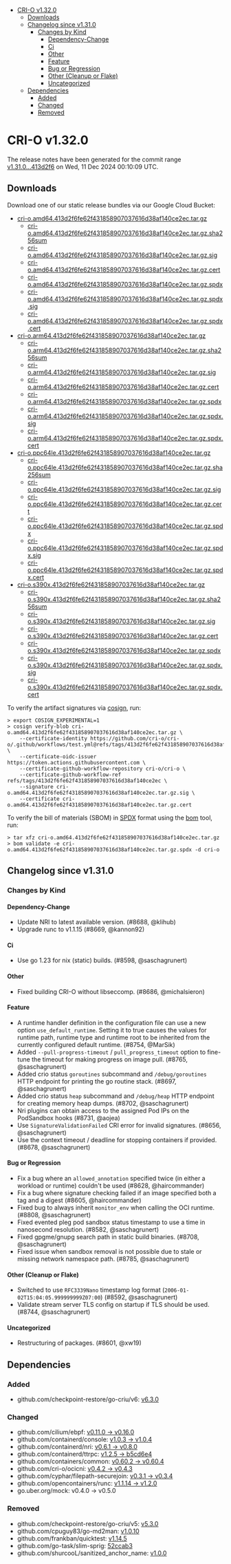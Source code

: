 - [CRI-O v1.32.0](#cri-o-v1320)
  - [Downloads](#downloads)
  - [Changelog since v1.31.0](#changelog-since-v1310)
    - [Changes by Kind](#changes-by-kind)
      - [Dependency-Change](#dependency-change)
      - [Ci](#ci)
      - [Other](#other)
      - [Feature](#feature)
      - [Bug or Regression](#bug-or-regression)
      - [Other (Cleanup or Flake)](#other-cleanup-or-flake)
      - [Uncategorized](#uncategorized)
  - [Dependencies](#dependencies)
    - [Added](#added)
    - [Changed](#changed)
    - [Removed](#removed)

# CRI-O v1.32.0

The release notes have been generated for the commit range
[v1.31.0...413d2f6](https://github.com/cri-o/cri-o/compare/v1.31.0...v1.32.0) on Wed, 11 Dec 2024 00:10:09 UTC.

## Downloads

Download one of our static release bundles via our Google Cloud Bucket:

- [cri-o.amd64.413d2f6fe62f431858907037616d38af140ce2ec.tar.gz](https://storage.googleapis.com/cri-o/artifacts/cri-o.amd64.413d2f6fe62f431858907037616d38af140ce2ec.tar.gz)
  - [cri-o.amd64.413d2f6fe62f431858907037616d38af140ce2ec.tar.gz.sha256sum](https://storage.googleapis.com/cri-o/artifacts/cri-o.amd64.413d2f6fe62f431858907037616d38af140ce2ec.tar.gz.sha256sum)
  - [cri-o.amd64.413d2f6fe62f431858907037616d38af140ce2ec.tar.gz.sig](https://storage.googleapis.com/cri-o/artifacts/cri-o.amd64.413d2f6fe62f431858907037616d38af140ce2ec.tar.gz.sig)
  - [cri-o.amd64.413d2f6fe62f431858907037616d38af140ce2ec.tar.gz.cert](https://storage.googleapis.com/cri-o/artifacts/cri-o.amd64.413d2f6fe62f431858907037616d38af140ce2ec.tar.gz.cert)
  - [cri-o.amd64.413d2f6fe62f431858907037616d38af140ce2ec.tar.gz.spdx](https://storage.googleapis.com/cri-o/artifacts/cri-o.amd64.413d2f6fe62f431858907037616d38af140ce2ec.tar.gz.spdx)
  - [cri-o.amd64.413d2f6fe62f431858907037616d38af140ce2ec.tar.gz.spdx.sig](https://storage.googleapis.com/cri-o/artifacts/cri-o.amd64.413d2f6fe62f431858907037616d38af140ce2ec.tar.gz.spdx.sig)
  - [cri-o.amd64.413d2f6fe62f431858907037616d38af140ce2ec.tar.gz.spdx.cert](https://storage.googleapis.com/cri-o/artifacts/cri-o.amd64.413d2f6fe62f431858907037616d38af140ce2ec.tar.gz.spdx.cert)
- [cri-o.arm64.413d2f6fe62f431858907037616d38af140ce2ec.tar.gz](https://storage.googleapis.com/cri-o/artifacts/cri-o.arm64.413d2f6fe62f431858907037616d38af140ce2ec.tar.gz)
  - [cri-o.arm64.413d2f6fe62f431858907037616d38af140ce2ec.tar.gz.sha256sum](https://storage.googleapis.com/cri-o/artifacts/cri-o.arm64.413d2f6fe62f431858907037616d38af140ce2ec.tar.gz.sha256sum)
  - [cri-o.arm64.413d2f6fe62f431858907037616d38af140ce2ec.tar.gz.sig](https://storage.googleapis.com/cri-o/artifacts/cri-o.arm64.413d2f6fe62f431858907037616d38af140ce2ec.tar.gz.sig)
  - [cri-o.arm64.413d2f6fe62f431858907037616d38af140ce2ec.tar.gz.cert](https://storage.googleapis.com/cri-o/artifacts/cri-o.arm64.413d2f6fe62f431858907037616d38af140ce2ec.tar.gz.cert)
  - [cri-o.arm64.413d2f6fe62f431858907037616d38af140ce2ec.tar.gz.spdx](https://storage.googleapis.com/cri-o/artifacts/cri-o.arm64.413d2f6fe62f431858907037616d38af140ce2ec.tar.gz.spdx)
  - [cri-o.arm64.413d2f6fe62f431858907037616d38af140ce2ec.tar.gz.spdx.sig](https://storage.googleapis.com/cri-o/artifacts/cri-o.arm64.413d2f6fe62f431858907037616d38af140ce2ec.tar.gz.spdx.sig)
  - [cri-o.arm64.413d2f6fe62f431858907037616d38af140ce2ec.tar.gz.spdx.cert](https://storage.googleapis.com/cri-o/artifacts/cri-o.arm64.413d2f6fe62f431858907037616d38af140ce2ec.tar.gz.spdx.cert)
- [cri-o.ppc64le.413d2f6fe62f431858907037616d38af140ce2ec.tar.gz](https://storage.googleapis.com/cri-o/artifacts/cri-o.ppc64le.413d2f6fe62f431858907037616d38af140ce2ec.tar.gz)
  - [cri-o.ppc64le.413d2f6fe62f431858907037616d38af140ce2ec.tar.gz.sha256sum](https://storage.googleapis.com/cri-o/artifacts/cri-o.ppc64le.413d2f6fe62f431858907037616d38af140ce2ec.tar.gz.sha256sum)
  - [cri-o.ppc64le.413d2f6fe62f431858907037616d38af140ce2ec.tar.gz.sig](https://storage.googleapis.com/cri-o/artifacts/cri-o.ppc64le.413d2f6fe62f431858907037616d38af140ce2ec.tar.gz.sig)
  - [cri-o.ppc64le.413d2f6fe62f431858907037616d38af140ce2ec.tar.gz.cert](https://storage.googleapis.com/cri-o/artifacts/cri-o.ppc64le.413d2f6fe62f431858907037616d38af140ce2ec.tar.gz.cert)
  - [cri-o.ppc64le.413d2f6fe62f431858907037616d38af140ce2ec.tar.gz.spdx](https://storage.googleapis.com/cri-o/artifacts/cri-o.ppc64le.413d2f6fe62f431858907037616d38af140ce2ec.tar.gz.spdx)
  - [cri-o.ppc64le.413d2f6fe62f431858907037616d38af140ce2ec.tar.gz.spdx.sig](https://storage.googleapis.com/cri-o/artifacts/cri-o.ppc64le.413d2f6fe62f431858907037616d38af140ce2ec.tar.gz.spdx.sig)
  - [cri-o.ppc64le.413d2f6fe62f431858907037616d38af140ce2ec.tar.gz.spdx.cert](https://storage.googleapis.com/cri-o/artifacts/cri-o.ppc64le.413d2f6fe62f431858907037616d38af140ce2ec.tar.gz.spdx.cert)
- [cri-o.s390x.413d2f6fe62f431858907037616d38af140ce2ec.tar.gz](https://storage.googleapis.com/cri-o/artifacts/cri-o.s390x.413d2f6fe62f431858907037616d38af140ce2ec.tar.gz)
  - [cri-o.s390x.413d2f6fe62f431858907037616d38af140ce2ec.tar.gz.sha256sum](https://storage.googleapis.com/cri-o/artifacts/cri-o.s390x.413d2f6fe62f431858907037616d38af140ce2ec.tar.gz.sha256sum)
  - [cri-o.s390x.413d2f6fe62f431858907037616d38af140ce2ec.tar.gz.sig](https://storage.googleapis.com/cri-o/artifacts/cri-o.s390x.413d2f6fe62f431858907037616d38af140ce2ec.tar.gz.sig)
  - [cri-o.s390x.413d2f6fe62f431858907037616d38af140ce2ec.tar.gz.cert](https://storage.googleapis.com/cri-o/artifacts/cri-o.s390x.413d2f6fe62f431858907037616d38af140ce2ec.tar.gz.cert)
  - [cri-o.s390x.413d2f6fe62f431858907037616d38af140ce2ec.tar.gz.spdx](https://storage.googleapis.com/cri-o/artifacts/cri-o.s390x.413d2f6fe62f431858907037616d38af140ce2ec.tar.gz.spdx)
  - [cri-o.s390x.413d2f6fe62f431858907037616d38af140ce2ec.tar.gz.spdx.sig](https://storage.googleapis.com/cri-o/artifacts/cri-o.s390x.413d2f6fe62f431858907037616d38af140ce2ec.tar.gz.spdx.sig)
  - [cri-o.s390x.413d2f6fe62f431858907037616d38af140ce2ec.tar.gz.spdx.cert](https://storage.googleapis.com/cri-o/artifacts/cri-o.s390x.413d2f6fe62f431858907037616d38af140ce2ec.tar.gz.spdx.cert)

To verify the artifact signatures via [cosign](https://github.com/sigstore/cosign), run:

```console
> export COSIGN_EXPERIMENTAL=1
> cosign verify-blob cri-o.amd64.413d2f6fe62f431858907037616d38af140ce2ec.tar.gz \
    --certificate-identity https://github.com/cri-o/cri-o/.github/workflows/test.yml@refs/tags/413d2f6fe62f431858907037616d38af140ce2ec \
    --certificate-oidc-issuer https://token.actions.githubusercontent.com \
    --certificate-github-workflow-repository cri-o/cri-o \
    --certificate-github-workflow-ref refs/tags/413d2f6fe62f431858907037616d38af140ce2ec \
    --signature cri-o.amd64.413d2f6fe62f431858907037616d38af140ce2ec.tar.gz.sig \
    --certificate cri-o.amd64.413d2f6fe62f431858907037616d38af140ce2ec.tar.gz.cert
```

To verify the bill of materials (SBOM) in [SPDX](https://spdx.org) format using the [bom](https://sigs.k8s.io/bom) tool, run:

```console
> tar xfz cri-o.amd64.413d2f6fe62f431858907037616d38af140ce2ec.tar.gz
> bom validate -e cri-o.amd64.413d2f6fe62f431858907037616d38af140ce2ec.tar.gz.spdx -d cri-o
```

## Changelog since v1.31.0

### Changes by Kind

#### Dependency-Change
 - Update NRI to latest available version. (#8688, @klihub)
 - Upgrade runc to v1.1.15 (#8669, @kannon92)

#### Ci
 - Use go 1.23 for nix (static) builds. (#8598, @saschagrunert)

#### Other
 - Fixed building CRI-O without libseccomp. (#8686, @michalsieron)

#### Feature
 - A runtime handler definition in the configuration file can use a new option `use_default_runtime`. Setting it to true causes the values for runtime path, runtime type and runtime root to be inherited from the currently configured default runtime. (#8754, @MarSik)
 - Added `--pull-progress-timeout` / `pull_progress_timeout` option to fine-tune the timeout for making progress on image pull. (#8765, @saschagrunert)
 - Added crio status `goroutines` subcommand and `/debug/goroutines` HTTP endpoint for printing the go routine stack. (#8697, @saschagrunert)
 - Added crio status `heap` subcommand and `/debug/heap` HTTP endpoint for creating memory heap dumps. (#8702, @saschagrunert)
 - Nri plugins can obtain access to the assigned Pod IPs on the PodSandbox hooks (#8731, @aojea)
 - Use `SignatureValidationFailed` CRI error for invalid signatures. (#8656, @saschagrunert)
 - Use the context timeout / deadline for stopping containers if provided. (#8678, @saschagrunert)

#### Bug or Regression
 - Fix a bug where an `allowed_annotation` specified twice (in either a workload or runtime) couldn't be used (#8628, @haircommander)
 - Fix a bug where signature checking failed if an image specified both a tag and a digest (#8605, @haircommander)
 - Fixed bug to always inherit `monitor_env` when calling the OCI runtime. (#8808, @saschagrunert)
 - Fixed evented pleg pod sandbox status timestamp to use a time in nanosecond resolution. (#8582, @saschagrunert)
 - Fixed gpgme/gnupg search path in static build binaries. (#8708, @saschagrunert)
 - Fixed issue when sandbox removal is not possible due to stale or missing network namespace path. (#8785, @saschagrunert)

#### Other (Cleanup or Flake)
 - Switched to use `RFC3339Nano` timestamp log format (`2006-01-02T15:04:05.999999999Z07:00`) (#8592, @saschagrunert)
 - Validate stream server TLS config on startup if TLS should be used. (#8744, @saschagrunert)

#### Uncategorized
 - Restructuring of packages. (#8601, @xw19)

## Dependencies

### Added
- github.com/checkpoint-restore/go-criu/v6: [v6.3.0](https://github.com/checkpoint-restore/go-criu/tree/v6.3.0)

### Changed
- github.com/cilium/ebpf: [v0.11.0 → v0.16.0](https://github.com/cilium/ebpf/compare/v0.11.0...v0.16.0)
- github.com/containerd/console: [v1.0.3 → v1.0.4](https://github.com/containerd/console/compare/v1.0.3...v1.0.4)
- github.com/containerd/nri: [v0.6.1 → v0.8.0](https://github.com/containerd/nri/compare/v0.6.1...v0.8.0)
- github.com/containerd/ttrpc: [v1.2.5 → b5cd6e4](https://github.com/containerd/ttrpc/compare/v1.2.5...b5cd6e4)
- github.com/containers/common: [v0.60.2 → v0.60.4](https://github.com/containers/common/compare/v0.60.2...v0.60.4)
- github.com/cri-o/ocicni: [v0.4.2 → v0.4.3](https://github.com/cri-o/ocicni/compare/v0.4.2...v0.4.3)
- github.com/cyphar/filepath-securejoin: [v0.3.1 → v0.3.4](https://github.com/cyphar/filepath-securejoin/compare/v0.3.1...v0.3.4)
- github.com/opencontainers/runc: [v1.1.14 → v1.2.0](https://github.com/opencontainers/runc/compare/v1.1.14...v1.2.0)
- go.uber.org/mock: v0.4.0 → v0.5.0

### Removed
- github.com/checkpoint-restore/go-criu/v5: [v5.3.0](https://github.com/checkpoint-restore/go-criu/tree/v5.3.0)
- github.com/cpuguy83/go-md2man: [v1.0.10](https://github.com/cpuguy83/go-md2man/tree/v1.0.10)
- github.com/frankban/quicktest: [v1.14.5](https://github.com/frankban/quicktest/tree/v1.14.5)
- github.com/go-task/slim-sprig: [52ccab3](https://github.com/go-task/slim-sprig/tree/52ccab3)
- github.com/shurcooL/sanitized_anchor_name: [v1.0.0](https://github.com/shurcooL/sanitized_anchor_name/tree/v1.0.0)
